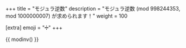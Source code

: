 +++
title = "モジュラ逆数"
description = "モジュラ逆数 (mod 998244353, mod 1000000007) が求められます！"
weight = 100

[extra]
emoji = "➗"
+++

{{ modinv() }}

